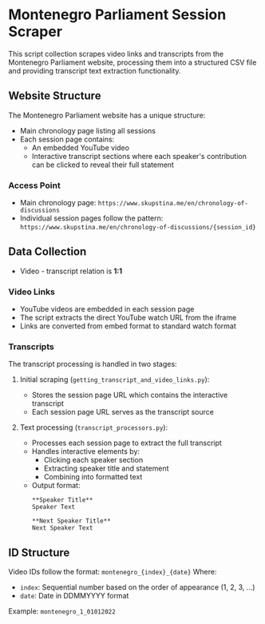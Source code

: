 # Montenegro Parliament Session Scraper

This script collection scrapes video links and transcripts from the Montenegro Parliament website, processing them into a structured CSV file and providing transcript text extraction functionality.

## Website Structure

The Montenegro Parliament website has a unique structure:
- Main chronology page listing all sessions
- Each session page contains:
  - An embedded YouTube video
  - Interactive transcript sections where each speaker's contribution can be clicked to reveal their full statement

### Access Point
- Main chronology page: `https://www.skupstina.me/en/chronology-of-discussions`
- Individual session pages follow the pattern: `https://www.skupstina.me/en/chronology-of-discussions/{session_id}`

## Data Collection

- Video - transcript relation is **1:1**

### Video Links
- YouTube videos are embedded in each session page
- The script extracts the direct YouTube watch URL from the iframe
- Links are converted from embed format to standard watch format

### Transcripts
The transcript processing is handled in two stages:
1. Initial scraping (`getting_transcript_and_video_links.py`):
   - Stores the session page URL which contains the interactive transcript
   - Each session page URL serves as the transcript source

2. Text processing (`transcript_processors.py`):
   - Processes each session page to extract the full transcript
   - Handles interactive elements by:
     - Clicking each speaker section
     - Extracting speaker title and statement
     - Combining into formatted text
   - Output format:
     ```
     **Speaker Title**
     Speaker Text

     **Next Speaker Title**
     Next Speaker Text
     ```

## ID Structure

Video IDs follow the format: `montenegro_{index}_{date}`
Where:
- `index`: Sequential number based on the order of appearance (1, 2, 3, ...)
- `date`: Date in DDMMYYYY format

Example: `montenegro_1_01012022`